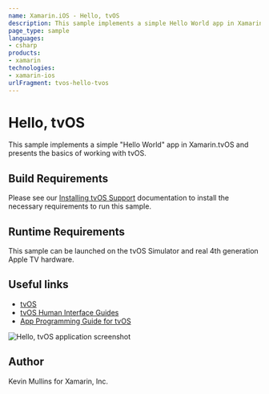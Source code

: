```yaml
---
name: Xamarin.iOS - Hello, tvOS
description: This sample implements a simple Hello World app in Xamarin.tvOS and presents the basics of working with tvOS. Build Requirements Please see our...
page_type: sample
languages:
- csharp
products:
- xamarin
technologies:
- xamarin-ios
urlFragment: tvos-hello-tvos
---
```

# Hello, tvOS

This sample implements a simple "Hello World" app in Xamarin.tvOS and presents the basics of working with tvOS.

## Build Requirements

Please see our [Installing tvOS Support](/guides/ios/tvos/getting-started/installation/) documentation to install the necessary requirements to run this sample.

## Runtime Requirements

This sample can be launched on the tvOS Simulator and real 4th generation Apple TV hardware.

## Useful links

* [tvOS](https://developer.apple.com/tvos/)
* [tvOS Human Interface Guides](https://developer.apple.com/tvos/human-interface-guidelines/)
* [App Programming Guide for tvOS](https://developer.apple.com/library/prerelease/tvos/documentation/General/Conceptual/AppleTV_PG/)

![Hello, tvOS application screenshot](Screenshots/01.png "Hello, tvOS application screenshot")

## Author

Kevin Mullins for Xamarin, Inc.


